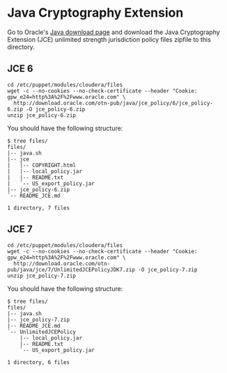 # Java Cryptography Extension
Go to Oracle's [Java download page](http://www.oracle.com/technetwork/java/javase/downloads/index.html) and download the Java Cryptography Extension (JCE) unlimited strength jurisdiction policy files zipfile to this directory.

## JCE 6

    cd /etc/puppet/modules/cloudera/files
    wget -c --no-cookies --no-check-certificate --header "Cookie: gpw_e24=http%3A%2F%2Fwww.oracle.com" \
      http://download.oracle.com/otn-pub/java/jce_policy/6/jce_policy-6.zip -O jce_policy-6.zip
    unzip jce_policy-6.zip

You should have the following structure:

    $ tree files/
    files/
    |-- java.sh
    |-- jce
    |   |-- COPYRIGHT.html
    |   |-- local_policy.jar
    |   |-- README.txt
    |   `-- US_export_policy.jar
    |-- jce_policy-6.zip
    `-- README_JCE.md
    
    1 directory, 7 files


## JCE 7

    cd /etc/puppet/modules/cloudera/files
    wget -c --no-cookies --no-check-certificate --header "Cookie: gpw_e24=http%3A%2F%2Fwww.oracle.com" \
      http://download.oracle.com/otn-pub/java/jce/7/UnlimitedJCEPolicyJDK7.zip -O jce_policy-7.zip
    unzip jce_policy-7.zip

You should have the following structure:

    $ tree files/
    files/
    |-- java.sh
    |-- jce_policy-7.zip
    |-- README_JCE.md
    `-- UnlimitedJCEPolicy
        |-- local_policy.jar
        |-- README.txt
        `-- US_export_policy.jar
    
    1 directory, 6 files

